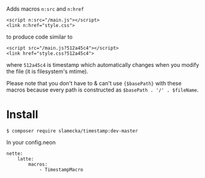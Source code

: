 Adds macros `n:src` and `n:href`

	<script n:src="/main.js"></script>
	<link n:href="style.css">

to produce code similar to

	<script src="/main.js?512a45c4"></script>
	<link href="style.css?512a45c4">

where `512a45c4` is timestamp which automatically changes when you modify the file (it is filesystem's mtime).

Please note that you don't have to & can't use `{$basePath}` with these macros because every path is constructed as `$basePath . '/' . $fileName`.

Install
=======

	$ composer require slamecka/timestamp:dev-master

In your config.neon

	nette:
		latte:
			macros:
				- TimestampMacro
